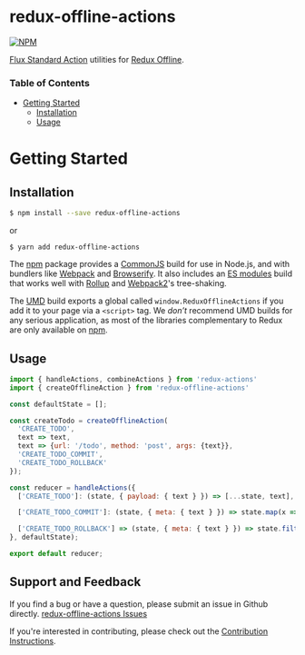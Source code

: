 # redux-offline-actions

[![NPM](https://nodei.co/npm/redux-offline-actions.png?downloads=true)](https://nodei.co/npm/redux-offline-actions/)

[Flux Standard Action](https://github.com/acdlite/flux-standard-action) utilities for [Redux Offline](https://github.com/redux-offline/redux-offline).

### Table of Contents
* [Getting Started](#getting-started)
  * [Installation](#installation)
  * [Usage](#usage)


# Getting Started

## Installation

```bash
$ npm install --save redux-offline-actions
```

or

```
$ yarn add redux-offline-actions
```

The [npm](https://www.npmjs.com) package provides a [CommonJS](http://webpack.github.io/docs/commonjs.html) build for use in Node.js, and with bundlers like [Webpack](http://webpack.github.io/) and [Browserify](http://browserify.org/). It also includes an [ES modules](http://jsmodules.io/) build that works well with [Rollup](http://rollupjs.org/) and [Webpack2](https://webpack.js.org)'s tree-shaking.

The [UMD](https://unpkg.com/redux-offline-actions@latest/dist) build exports a global called `window.ReduxOfflineActions` if you add it to your page via a `<script>` tag. We *don’t* recommend UMD builds for any serious application, as most of the libraries complementary to Redux are only available on [npm](https://www.npmjs.com/search?q=redux).

## Usage

```js
import { handleActions, combineActions } from 'redux-actions'
import { createOfflineAction } from 'redux-offline-actions'

const defaultState = [];

const createTodo = createOfflineAction(
  'CREATE_TODO',
  text => text,
  text => {url: '/todo', method: 'post', args: {text}},
  'CREATE_TODO_COMMIT',
  'CREATE_TODO_ROLLBACK'
});

const reducer = handleActions({
  ['CREATE_TODO']: (state, { payload: { text } }) => [...state, text],

  ['CREATE_TODO_COMMIT']: (state, { meta: { text } }) => state.map(x => x === text ? {text, saved: true} : x),

  ['CREATE_TODO_ROLLBACK'] => (state, { meta: { text } }) => state.filter(x => x !== text)
}, defaultState);

export default reducer;
```

## Support and Feedback

If you find a bug or have a question, please submit an issue in Github directly. [redux-offline-actions Issues](https://github.com/bedrockportal/redux-offline-actions/issues)

If you're interested in contributing, please check out the [Contribution Instructions](CONTRIBUTING.md).
